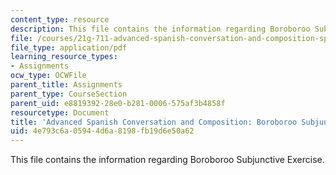 ```yaml
---
content_type: resource
description: This file contains the information regarding Boroboroo Subjunctive Exercise.
file: /courses/21g-711-advanced-spanish-conversation-and-composition-spring-2014/4e793c6a05944d6a8198fb19d6e50a62_MIT21G_711S14_Borobo.pdf
file_type: application/pdf
learning_resource_types:
- Assignments
ocw_type: OCWFile
parent_title: Assignments
parent_type: CourseSection
parent_uid: e8819392-28e0-b281-0006-575af3b4858f
resourcetype: Document
title: 'Advanced Spanish Conversation and Composition: Boroboroo Subjunctive Exercise'
uid: 4e793c6a-0594-4d6a-8198-fb19d6e50a62
---
```

This file contains the information regarding Boroboroo Subjunctive Exercise.

